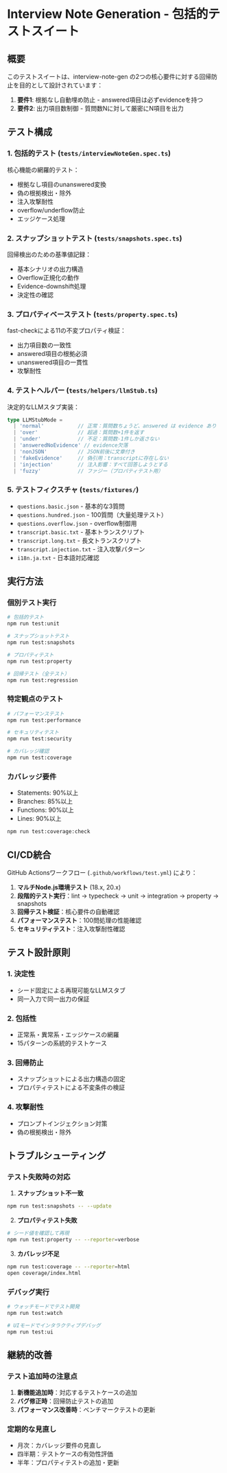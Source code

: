 # Interview Note Generation - 包括的テストスイート

## 概要

このテストスイートは、interview-note-gen の2つの核心要件に対する回帰防止を目的として設計されています：

1. **要件1**: 根拠なし自動埋め防止 - answered項目は必ずevidenceを持つ
2. **要件2**: 出力項目数制御 - 質問数Nに対して厳密にN項目を出力

## テスト構成

### 1. 包括的テスト (`tests/interviewNoteGen.spec.ts`)

核心機能の網羅的テスト：
- 根拠なし項目のunanswered変換
- 偽の根拠検出・除外
- 注入攻撃耐性
- overflow/underflow防止
- エッジケース処理

### 2. スナップショットテスト (`tests/snapshots.spec.ts`)

回帰検出のための基準値記録：
- 基本シナリオの出力構造
- Overflow正規化の動作
- Evidence-downshift処理
- 決定性の確認

### 3. プロパティベーステスト (`tests/property.spec.ts`)

fast-checkによる11の不変プロパティ検証：
- 出力項目数の一致性
- answered項目の根拠必須
- unanswered項目の一貫性
- 攻撃耐性

### 4. テストヘルパー (`tests/helpers/llmStub.ts`)

決定的なLLMスタブ実装：

```typescript
type LLMStubMode = 
  | 'normal'           // 正常：質問数ちょうど、answered は evidence あり
  | 'over'             // 超過：質問数+1件を返す  
  | 'under'            // 不足：質問数-1件しか返さない
  | 'answeredNoEvidence' // evidence欠落
  | 'nonJSON'          // JSON前後に文章付き
  | 'fakeEvidence'     // 偽引用：transcriptに存在しない
  | 'injection'        // 注入影響：すべて回答しようとする
  | 'fuzzy'            // ファジー（プロパティテスト用）
```

### 5. テストフィクスチャ (`tests/fixtures/`)

- `questions.basic.json` - 基本的な3質問
- `questions.hundred.json` - 100質問（大量処理テスト）
- `questions.overflow.json` - overflow制御用
- `transcript.basic.txt` - 基本トランスクリプト
- `transcript.long.txt` - 長文トランスクリプト
- `transcript.injection.txt` - 注入攻撃パターン
- `i18n.ja.txt` - 日本語対応確認

## 実行方法

### 個別テスト実行

```bash
# 包括的テスト
npm run test:unit

# スナップショットテスト
npm run test:snapshots

# プロパティテスト
npm run test:property

# 回帰テスト（全テスト）
npm run test:regression
```

### 特定観点のテスト

```bash
# パフォーマンステスト
npm run test:performance

# セキュリティテスト
npm run test:security

# カバレッジ確認
npm run test:coverage
```

### カバレッジ要件

- Statements: 90%以上
- Branches: 85%以上  
- Functions: 90%以上
- Lines: 90%以上

```bash
npm run test:coverage:check
```

## CI/CD統合

GitHub Actionsワークフロー (`.github/workflows/test.yml`) により：

1. **マルチNode.js環境テスト** (18.x, 20.x)
2. **段階的テスト実行**：lint → typecheck → unit → integration → property → snapshots
3. **回帰テスト検証**：核心要件の自動確認
4. **パフォーマンステスト**：100問処理の性能確認
5. **セキュリティテスト**：注入攻撃耐性確認

## テスト設計原則

### 1. 決定性
- シード固定による再現可能なLLMスタブ
- 同一入力で同一出力の保証

### 2. 包括性
- 正常系・異常系・エッジケースの網羅
- 15パターンの系統的テストケース

### 3. 回帰防止
- スナップショットによる出力構造の固定
- プロパティテストによる不変条件の検証

### 4. 攻撃耐性
- プロンプトインジェクション対策
- 偽の根拠検出・除外

## トラブルシューティング

### テスト失敗時の対応

1. **スナップショット不一致**
```bash
npm run test:snapshots -- --update
```

2. **プロパティテスト失敗**
```bash
# シード値を確認して再現
npm run test:property -- --reporter=verbose
```

3. **カバレッジ不足**
```bash
npm run test:coverage -- --reporter=html
open coverage/index.html
```

### デバッグ実行

```bash
# ウォッチモードでテスト開発
npm run test:watch

# UIモードでインタラクティブデバッグ  
npm run test:ui
```

## 継続的改善

### テスト追加時の注意点

1. **新機能追加時**：対応するテストケースの追加
2. **バグ修正時**：回帰防止テストの追加
3. **パフォーマンス改善時**：ベンチマークテストの更新

### 定期的な見直し

- 月次：カバレッジ要件の見直し
- 四半期：テストケースの有効性評価
- 半年：プロパティテストの追加・更新